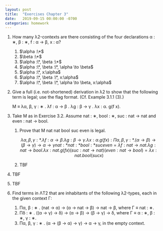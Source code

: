 ```yaml
---
layout: post
title:  "Exercises Chapter 3"
date:   2019-09-15 00:00:00 -0700
categories: homework
---
```


1.  How many λ2-contexts are there consisting of the four declarations α : ∗, β : ∗, f : α → β, x : α?
    1.  $\alpha :\*$
    2.  $\beta :\*$
    3.  $\alpha :\*, \beta :\*$
    4.  $\alpha :\*, \beta :\*, \alpha \to \beta$
    5.  $\alpha :\*, x:\alpha$
    6.  $\alpha :\*, \beta :\*, x:\alpha$
    7.  $\alpha :\*, \beta :\*, \alpha \to \beta, x:\alpha$
2.  Give a full (i.e. not-shortened) derivation in λ2 to show that the following term is legal; use the flag format. (Cf. Example 3.1.1 (3).)

    M ≡ λα, β, γ : ∗ . λf : α → β . λg : β → γ . λx : α. g(f x).
    <div id="ch3-2.pdf" class="pdfViewer singlePageView"></div>
3.  Take M as in Exercise 3.2. Assume nat : ∗, bool : ∗, suc : nat → nat and even : nat → bool.
    1.  Prove that M nat nat bool suc even is legal.

        $$
        \lambda \alpha, \beta, \gamma : * . \lambda f: \alpha \to \beta. \lambda g:\beta \to \gamma .\lambda x:\alpha.g(fx) :\Pi \alpha,\beta,\gamma:*.(\alpha \to \beta) \to (\beta \to \gamma) \to \alpha \to \gamma nat:* nat:* bool:* suc even
        = \lambda f: nat \to nat. \lambda g:nat \to bool .\lambda x:nat.g(fx) (suc: nat \to nat) (even:nat \to bool)
        = \lambda x:nat.bool (suc x)
        $$
    2.  TBF
4.  TBF
5.  TBF
6.  Find terms in ΛT2 that are inhabitants of the following λ2-types, each in the given context Γ:
    1.  Πα, β : ∗ . (nat → α) → (α → nat → β) → nat → β, where Γ ≡ nat : ∗.
        <div id="ch3-6-1.pdf" class="pdfViewer singlePageView"></div>
    2.  Πδ : ∗ . ((α → γ) → δ) → (α → β) → (β → γ) → δ, where Γ ≡ α : ∗, β : ∗, γ : ∗.
        <div id="ch3-6-2.pdf" class="pdfViewer singlePageView"></div>
    3.  Πα, β, γ : ∗ . (α → (β → α) → γ) → α → γ, in the empty context.
        <div id="ch3-6-3.pdf" class="pdfViewer singlePageView"></div>
